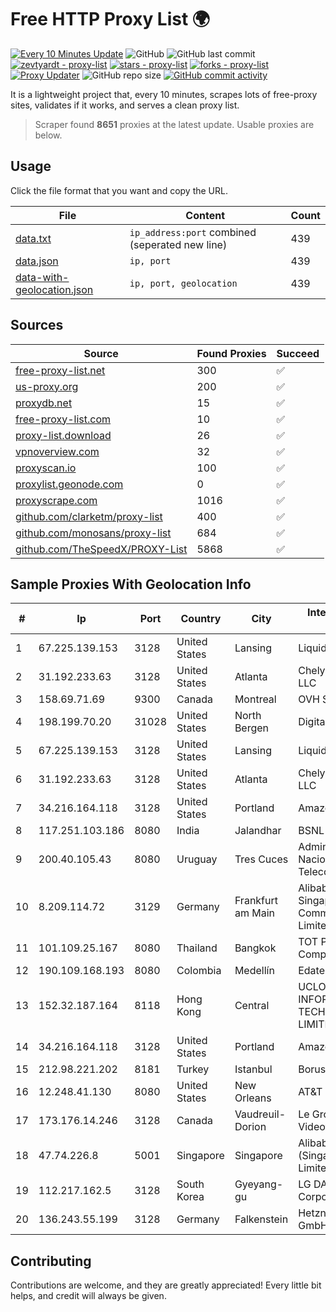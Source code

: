 
# Free HTTP Proxy List 🌍

[![Every 10 Minutes Update](https://github.com/mertguvencli/http-proxy-list/actions/workflows/main.yml/badge.svg?branch=main)](https://github.com/mertguvencli/http-proxy-list/actions/workflows/main.yml)
![GitHub](https://img.shields.io/github/license/mertguvencli/http-proxy-list)
![GitHub last commit](https://img.shields.io/github/last-commit/mertguvencli/http-proxy-list)
[![zevtyardt - proxy-list](https://img.shields.io/static/v1?label=zevtyardt&message=proxy-list&color=blue&logo=github)](https://github.com/zevtyardt/proxy-list "Go to GitHub repo")
[![stars - proxy-list](https://img.shields.io/github/stars/zevtyardt/proxy-list?style=social)](https://github.com/zevtyardt/proxy-list)
[![forks - proxy-list](https://img.shields.io/github/forks/zevtyardt/proxy-list?style=social)](https://github.com/zevtyardt/proxy-list)
[![Proxy Updater](https://github.com/zevtyardt/proxy-list/workflows/Proxy%20Updater/badge.svg)](https://github.com/zevtyardt/proxy-list/actions?query=workflow:"Proxy+Updater")
![GitHub repo size](https://img.shields.io/github/repo-size/zevtyardt/proxy-list)
[![GitHub commit activity](https://img.shields.io/github/commit-activity/m/zevtyardt/proxy-list?logo=commits)](https://github.com/zevtyardt/proxy-list/commits/main)

It is a lightweight project that, every 10 minutes, scrapes lots of free-proxy sites, validates if it works, and serves a clean proxy list.

> Scraper found **8651** proxies at the latest update. Usable proxies are below.

## Usage

Click the file format that you want and copy the URL.

|File|Content|Count|
|----|-------|-----|
|[data.txt](https://raw.githubusercontent.com/mertguvencli/http-proxy-list/main/proxy-list/data.txt)|`ip_address:port` combined (seperated new line)|439|
|[data.json](https://raw.githubusercontent.com/mertguvencli/http-proxy-list/main/proxy-list/data.json)|`ip, port`|439|
|[data-with-geolocation.json](https://raw.githubusercontent.com/mertguvencli/http-proxy-list/main/proxy-list/data-with-geolocation.json)|`ip, port, geolocation`|439|

## Sources

|Source|Found Proxies|Succeed|
|------|-------------|-------|
|[free-proxy-list.net](https://free-proxy-list.net)|300|✅|
|[us-proxy.org](https://www.us-proxy.org)|200|✅|
|[proxydb.net](http://proxydb.net)|15|✅|
|[free-proxy-list.com](https://free-proxy-list.com/?page=&port=&type%5B%5D=http&type%5B%5D=https&up_time=0&search=Search)|10|✅|
|[proxy-list.download](https://www.proxy-list.download/HTTP)|26|✅|
|[vpnoverview.com](https://vpnoverview.com/privacy/anonymous-browsing/free-proxy-servers)|32|✅|
|[proxyscan.io](https://www.proxyscan.io)|100|✅|
|[proxylist.geonode.com](https://proxylist.geonode.com/api/proxy-list?limit=300&page=1&sort_by=lastChecked&sort_type=desc&protocols=http,https)|0|✅|
|[proxyscrape.com](https://api.proxyscrape.com/v2/?request=displayproxies&protocol=http&timeout=10000&country=all&ssl=all&anonymity=all)|1016|✅|
|[github.com/clarketm/proxy-list](https://raw.githubusercontent.com/clarketm/proxy-list/master/proxy-list-raw.txt)|400|✅|
|[github.com/monosans/proxy-list](https://raw.githubusercontent.com/monosans/proxy-list/main/proxies/http.txt)|684|✅|
|[github.com/TheSpeedX/PROXY-List](https://raw.githubusercontent.com/TheSpeedX/PROXY-List/master/http.txt)|5868|✅|


## Sample Proxies With Geolocation Info

|#|Ip|Port|Country|City|Internet Service Provider|
|-|--|----|-------|----|-------------------------|
|1|67.225.139.153|3128|United States|Lansing|Liquid Web, L.L.C|
|2|31.192.233.63|3128|United States|Atlanta|Chelyabinsk-Signal LLC|
|3|158.69.71.69|9300|Canada|Montreal|OVH SAS|
|4|198.199.70.20|31028|United States|North Bergen|DigitalOcean, LLC|
|5|67.225.139.153|3128|United States|Lansing|Liquid Web, L.L.C|
|6|31.192.233.63|3128|United States|Atlanta|Chelyabinsk-Signal LLC|
|7|34.216.164.118|3128|United States|Portland|Amazon.com, Inc.|
|8|117.251.103.186|8080|India|Jalandhar|BSNL Internet|
|9|200.40.105.43|8080|Uruguay|Tres Cuces|Administracion Nacional de Telecomunicaciones|
|10|8.209.114.72|3129|Germany|Frankfurt am Main|Alibaba.com Singapore E-Commerce Private Limited|
|11|101.109.25.167|8080|Thailand|Bangkok|TOT Public Company Limited|
|12|190.109.168.193|8080|Colombia|Medellín|Edatel S.a. E.S.P|
|13|152.32.187.164|8118|Hong Kong|Central|UCLOUD INFORMATION TECHNOLOGY (HK) LIMITED|
|14|34.216.164.118|3128|United States|Portland|Amazon.com, Inc.|
|15|212.98.221.202|8181|Turkey|Istanbul|Borusan Telekom|
|16|12.248.41.130|8080|United States|New Orleans|AT&T Services, Inc.|
|17|173.176.14.246|3128|Canada|Vaudreuil-Dorion|Le Groupe Videotron Ltee|
|18|47.74.226.8|5001|Singapore|Singapore|Alibaba Cloud (Singapore) Private Limited|
|19|112.217.162.5|3128|South Korea|Gyeyang-gu|LG DACOM Corporation|
|20|136.243.55.199|3128|Germany|Falkenstein|Hetzner Online GmbH|



## Contributing

Contributions are welcome, and they are greatly appreciated! Every
little bit helps, and credit will always be given.

